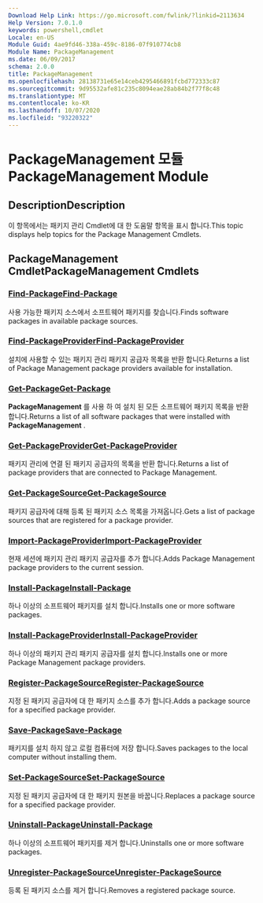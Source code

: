 ```yaml
---
Download Help Link: https://go.microsoft.com/fwlink/?linkid=2113634
Help Version: 7.0.1.0
keywords: powershell,cmdlet
Locale: en-US
Module Guid: 4ae9fd46-338a-459c-8186-07f910774cb8
Module Name: PackageManagement
ms.date: 06/09/2017
schema: 2.0.0
title: PackageManagement
ms.openlocfilehash: 28138731e65e14ceb4295466891fcbd772333c87
ms.sourcegitcommit: 9d95532afe81c235c8094eae28ab84b2f77f8c48
ms.translationtype: MT
ms.contentlocale: ko-KR
ms.lasthandoff: 10/07/2020
ms.locfileid: "93220322"
---
```

# <span data-ttu-id="ea032-103">PackageManagement 모듈</span><span class="sxs-lookup"><span data-stu-id="ea032-103">PackageManagement Module</span></span>

## <span data-ttu-id="ea032-104">Description</span><span class="sxs-lookup"><span data-stu-id="ea032-104">Description</span></span>

<span data-ttu-id="ea032-105">이 항목에서는 패키지 관리 Cmdlet에 대 한 도움말 항목을 표시 합니다.</span><span class="sxs-lookup"><span data-stu-id="ea032-105">This topic displays help topics for the Package Management Cmdlets.</span></span>

## <span data-ttu-id="ea032-106">PackageManagement Cmdlet</span><span class="sxs-lookup"><span data-stu-id="ea032-106">PackageManagement Cmdlets</span></span>

### [<span data-ttu-id="ea032-107">Find-Package</span><span class="sxs-lookup"><span data-stu-id="ea032-107">Find-Package</span></span>](Find-Package.md)
<span data-ttu-id="ea032-108">사용 가능한 패키지 소스에서 소프트웨어 패키지를 찾습니다.</span><span class="sxs-lookup"><span data-stu-id="ea032-108">Finds software packages in available package sources.</span></span>

### [<span data-ttu-id="ea032-109">Find-PackageProvider</span><span class="sxs-lookup"><span data-stu-id="ea032-109">Find-PackageProvider</span></span>](Find-PackageProvider.md)
<span data-ttu-id="ea032-110">설치에 사용할 수 있는 패키지 관리 패키지 공급자 목록을 반환 합니다.</span><span class="sxs-lookup"><span data-stu-id="ea032-110">Returns a list of Package Management package providers available for installation.</span></span>

### [<span data-ttu-id="ea032-111">Get-Package</span><span class="sxs-lookup"><span data-stu-id="ea032-111">Get-Package</span></span>](Get-Package.md)
<span data-ttu-id="ea032-112">**PackageManagement** 를 사용 하 여 설치 된 모든 소프트웨어 패키지 목록을 반환 합니다.</span><span class="sxs-lookup"><span data-stu-id="ea032-112">Returns a list of all software packages that were installed with **PackageManagement** .</span></span>

### [<span data-ttu-id="ea032-113">Get-PackageProvider</span><span class="sxs-lookup"><span data-stu-id="ea032-113">Get-PackageProvider</span></span>](Get-PackageProvider.md)
<span data-ttu-id="ea032-114">패키지 관리에 연결 된 패키지 공급자의 목록을 반환 합니다.</span><span class="sxs-lookup"><span data-stu-id="ea032-114">Returns a list of package providers that are connected to Package Management.</span></span>

### [<span data-ttu-id="ea032-115">Get-PackageSource</span><span class="sxs-lookup"><span data-stu-id="ea032-115">Get-PackageSource</span></span>](Get-PackageSource.md)
<span data-ttu-id="ea032-116">패키지 공급자에 대해 등록 된 패키지 소스 목록을 가져옵니다.</span><span class="sxs-lookup"><span data-stu-id="ea032-116">Gets a list of package sources that are registered for a package provider.</span></span>

### [<span data-ttu-id="ea032-117">Import-PackageProvider</span><span class="sxs-lookup"><span data-stu-id="ea032-117">Import-PackageProvider</span></span>](Import-PackageProvider.md)
<span data-ttu-id="ea032-118">현재 세션에 패키지 관리 패키지 공급자를 추가 합니다.</span><span class="sxs-lookup"><span data-stu-id="ea032-118">Adds Package Management package providers to the current session.</span></span>

### [<span data-ttu-id="ea032-119">Install-Package</span><span class="sxs-lookup"><span data-stu-id="ea032-119">Install-Package</span></span>](Install-Package.md)
<span data-ttu-id="ea032-120">하나 이상의 소프트웨어 패키지를 설치 합니다.</span><span class="sxs-lookup"><span data-stu-id="ea032-120">Installs one or more software packages.</span></span>

### [<span data-ttu-id="ea032-121">Install-PackageProvider</span><span class="sxs-lookup"><span data-stu-id="ea032-121">Install-PackageProvider</span></span>](Install-PackageProvider.md)
<span data-ttu-id="ea032-122">하나 이상의 패키지 관리 패키지 공급자를 설치 합니다.</span><span class="sxs-lookup"><span data-stu-id="ea032-122">Installs one or more Package Management package providers.</span></span>

### [<span data-ttu-id="ea032-123">Register-PackageSource</span><span class="sxs-lookup"><span data-stu-id="ea032-123">Register-PackageSource</span></span>](Register-PackageSource.md)
<span data-ttu-id="ea032-124">지정 된 패키지 공급자에 대 한 패키지 소스를 추가 합니다.</span><span class="sxs-lookup"><span data-stu-id="ea032-124">Adds a package source for a specified package provider.</span></span>

### [<span data-ttu-id="ea032-125">Save-Package</span><span class="sxs-lookup"><span data-stu-id="ea032-125">Save-Package</span></span>](Save-Package.md)
<span data-ttu-id="ea032-126">패키지를 설치 하지 않고 로컬 컴퓨터에 저장 합니다.</span><span class="sxs-lookup"><span data-stu-id="ea032-126">Saves packages to the local computer without installing them.</span></span>

### [<span data-ttu-id="ea032-127">Set-PackageSource</span><span class="sxs-lookup"><span data-stu-id="ea032-127">Set-PackageSource</span></span>](Set-PackageSource.md)
<span data-ttu-id="ea032-128">지정 된 패키지 공급자에 대 한 패키지 원본을 바꿉니다.</span><span class="sxs-lookup"><span data-stu-id="ea032-128">Replaces a package source for a specified package provider.</span></span>

### [<span data-ttu-id="ea032-129">Uninstall-Package</span><span class="sxs-lookup"><span data-stu-id="ea032-129">Uninstall-Package</span></span>](Uninstall-Package.md)
<span data-ttu-id="ea032-130">하나 이상의 소프트웨어 패키지를 제거 합니다.</span><span class="sxs-lookup"><span data-stu-id="ea032-130">Uninstalls one or more software packages.</span></span>

### [<span data-ttu-id="ea032-131">Unregister-PackageSource</span><span class="sxs-lookup"><span data-stu-id="ea032-131">Unregister-PackageSource</span></span>](Unregister-PackageSource.md)
<span data-ttu-id="ea032-132">등록 된 패키지 소스를 제거 합니다.</span><span class="sxs-lookup"><span data-stu-id="ea032-132">Removes a registered package source.</span></span>
